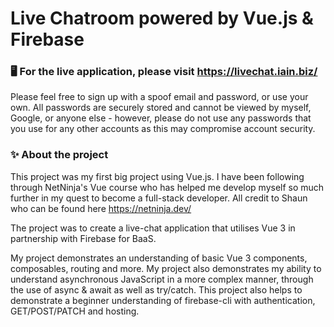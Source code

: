 # Live Chatroom powered by Vue.js & Firebase

### 🖥️ For the live application, please visit https://livechat.iain.biz/

Please feel free to sign up with a spoof email and password, or use your own. All passwords are securely stored and cannot be viewed by myself, Google, or anyone else - however, please do not use any passwords that you use for any other accounts as this may compromise account security.

### ✨ About the project

This project was my first big project using Vue.js. I have been following through NetNinja's Vue course who has helped me develop myself so much further in my quest to become a full-stack developer. All credit to Shaun who can be found here https://netninja.dev/

The project was to create a live-chat application that utilises Vue 3 in partnership with Firebase for BaaS. 

My project demonstrates an understanding of basic Vue 3 components, composables, routing and more. My project also demonstrates my ability to understand asynchronous JavaScript in a more complex manner, through the use of async & await as well as try/catch. This project also helps to demonstrate a beginner understanding of firebase-cli with authentication, GET/POST/PATCH and hosting.
